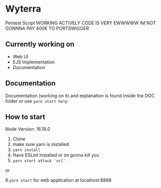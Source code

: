 # Wyterra
Pentest Script
WORKING ACTIVELY CODE IS VERY EWWWWW
IM NOT GONNNA PAY 400€ TO PORTSWIGGER

## Currently working on
- Web UI
- EJS Implementation
- Documentation

## Documentation
Documentation (working on it) and explanation is found inside the DOC folder
or use `yarn start help`

## How to start

Node Version: 16.18.0

1. Clone
2. make sure yarn is installed
3. `yarn install`
4. Have ESLint installed or im gonna kill you
6. `yarn start attack 'url'`

or 

6.`yarn start` for web application at localhost:8888
